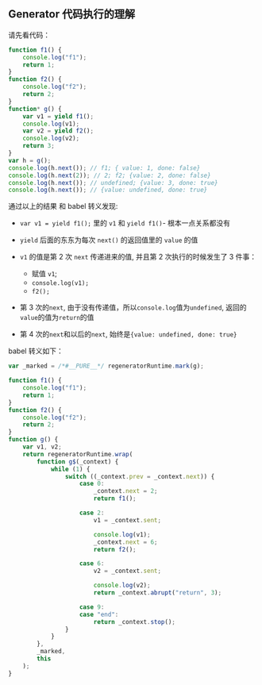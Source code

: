 ## Generator 代码执行的理解

请先看代码：

```javascript
function f1() {
	console.log("f1");
	return 1;
}
function f2() {
	console.log("f2");
	return 2;
}
function* g() {
	var v1 = yield f1();
	console.log(v1);
	var v2 = yield f2();
	console.log(v2);
	return 3;
}
var h = g();
console.log(h.next()); // f1; { value: 1, done: false}
console.log(h.next(2)); // 2; f2; {value: 2, done: false}
console.log(h.next()); // undefined; {value: 3, done: true}
console.log(h.next()); // {value: undefined, done: true}
```

通过以上的结果 和 babel 转义发现:

- `var v1 = yield f1();` 里的 `v1` 和 `yield f1()`- 根本一点关系都没有

- `yield` 后面的东东为每次 `next()` 的返回值里的 `value` 的值

- `v1` 的值是第 2 次 `next` 传递进来的值, 并且第 2 次执行的时候发生了 3 件事：

  - 赋值 `v1`;
  - `console.log(v1);`
  - `f2();`

- 第 3 次的`next`, 由于没有传递值，所以`console.log`值为`undefined`, 返回的`value`的值为`return`的值

- 第 4 次的`next`和以后的`next`, 始终是`{value: undefined, done: true}`

babel 转义如下：

```javascript
var _marked = /*#__PURE__*/ regeneratorRuntime.mark(g);

function f1() {
	console.log("f1");
	return 1;
}
function f2() {
	console.log("f2");
	return 2;
}
function g() {
	var v1, v2;
	return regeneratorRuntime.wrap(
		function g$(_context) {
			while (1) {
				switch ((_context.prev = _context.next)) {
					case 0:
						_context.next = 2;
						return f1();

					case 2:
						v1 = _context.sent;

						console.log(v1);
						_context.next = 6;
						return f2();

					case 6:
						v2 = _context.sent;

						console.log(v2);
						return _context.abrupt("return", 3);

					case 9:
					case "end":
						return _context.stop();
				}
			}
		},
		_marked,
		this
	);
}
```
